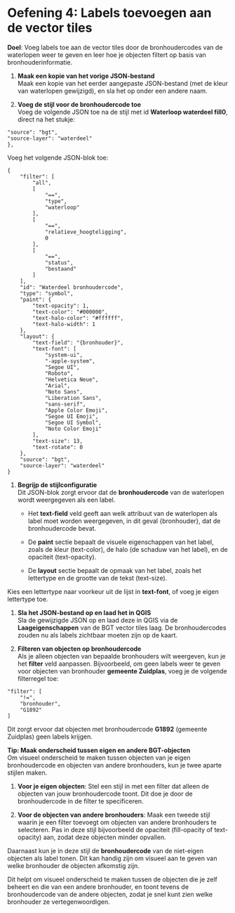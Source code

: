 # Oefening 4: Labels toevoegen aan de vector tiles

**Doel**: Voeg labels toe aan de vector tiles door de bronhoudercodes van de
waterlopen weer te geven en leer hoe je objecten filtert op basis van
bronhouderinformatie.

1.  **Maak een kopie van het vorige JSON-bestand**  
    Maak een kopie van het eerder aangepaste JSON-bestand (met de kleur van
    waterlopen gewijzigd), en sla het op onder een andere naam.

2.  **Voeg de stijl voor de bronhoudercode toe**  
    Voeg de volgende JSON toe na de stijl met id **Waterloop waterdeel fill0**,
    direct na het stukje:

~~~~~~~~~~~~~~~~~~~~~~~~~~~~~~~~~~~~~~~~~~~~~~~~~~~~~~~~~~~~~~~~~~~~~~~~~~~~~~~~
"source": "bgt",
"source-layer": "waterdeel"
},
~~~~~~~~~~~~~~~~~~~~~~~~~~~~~~~~~~~~~~~~~~~~~~~~~~~~~~~~~~~~~~~~~~~~~~~~~~~~~~~~

Voeg het volgende JSON-blok toe:

~~~~~~~~~~~~~~~~~~~~~~~~~~~~~~~~~~~~~~~~~~~~~~~~~~~~~~~~~~~~~~~~~~~~~~~~~~~~~~~~
{
    "filter": [
        "all",
        [
            "==",
            "type",
            "waterloop"
        ],
        [
            "==",
            "relatieve_hoogteligging",
            0
        ],
        [
            "==",
            "status",
            "bestaand"
        ]
    ],
    "id": "Waterdeel bronhoudercode",
    "type": "symbol",
    "paint": {
        "text-opacity": 1,
        "text-color": "#000000",
        "text-halo-color": "#ffffff",
        "text-halo-width": 1
    },
    "layout": {
        "text-field": "{bronhouder}",
        "text-font": [
            "system-ui",
            "-apple-system",
            "Segoe UI",
            "Roboto",
            "Helvetica Neue",
            "Arial",
            "Noto Sans",
            "Liberation Sans",
            "sans-serif",
            "Apple Color Emoji",
            "Segoe UI Emoji",
            "Segoe UI Symbol",
            "Noto Color Emoji"
        ],
        "text-size": 13,
        "text-rotate": 0
    },
    "source": "bgt",
    "source-layer": "waterdeel"
}
~~~~~~~~~~~~~~~~~~~~~~~~~~~~~~~~~~~~~~~~~~~~~~~~~~~~~~~~~~~~~~~~~~~~~~~~~~~~~~~~

1.  **Begrijp de stijlconfiguratie**  
    Dit JSON-blok zorgt ervoor dat de **bronhoudercode** van de waterlopen wordt
    weergegeven als een label.

    -   Het **text-field** veld geeft aan welk attribuut van de waterlopen als
        label moet worden weergegeven, in dit geval {bronhouder}, dat de
        bronhoudercode bevat.

    -   De **paint** sectie bepaalt de visuele eigenschappen van het label,
        zoals de kleur (text-color), de halo (de schaduw van het label), en de
        opaciteit (text-opacity).

    -   De **layout** sectie bepaalt de opmaak van het label, zoals het
        lettertype en de grootte van de tekst (text-size).

Kies een lettertype naar voorkeur uit de lijst in **text-font**, of voeg je
eigen lettertype toe.

1.  **Sla het JSON-bestand op en laad het in QGIS**  
    Sla de gewijzigde JSON op en laad deze in QGIS via de **Laageigenschappen**
    van de BGT vector tiles laag. De bronhoudercodes zouden nu als labels
    zichtbaar moeten zijn op de kaart.

2.  **Filteren van objecten op bronhoudercode**  
    Als je alleen objecten van bepaalde bronhouders wilt weergeven, kun je het
    **filter** veld aanpassen. Bijvoorbeeld, om geen labels weer te geven voor
    objecten van bronhouder **gemeente Zuidplas**, voeg je de volgende
    filterregel toe:

~~~~~~~~~~~~~~~~~~~~~~~~~~~~~~~~~~~~~~~~~~~~~~~~~~~~~~~~~~~~~~~~~~~~~~~~~~~~~~~~
"filter": [
    "!=",
    "bronhouder",
    "G1892"
]
~~~~~~~~~~~~~~~~~~~~~~~~~~~~~~~~~~~~~~~~~~~~~~~~~~~~~~~~~~~~~~~~~~~~~~~~~~~~~~~~

Dit zorgt ervoor dat objecten met bronhoudercode **G1892** (gemeente Zuidplas)
geen labels krijgen.

**Tip: Maak onderscheid tussen eigen en andere BGT-objecten**  
Om visueel onderscheid te maken tussen objecten van je eigen bronhoudercode en
objecten van andere bronhouders, kun je twee aparte stijlen maken.

1.  **Voor je eigen objecten**: Stel een stijl in met een filter dat alleen de
    objecten van jouw bronhoudercode toont. Dit doe je door de bronhoudercode in
    de filter te specificeren.

2.  **Voor de objecten van andere bronhouders**: Maak een tweede stijl waarin je
    een filter toevoegt om objecten van andere bronhouders te selecteren. Pas in
    deze stijl bijvoorbeeld de opaciteit (fill-opacity of text-opacity) aan,
    zodat deze objecten minder opvallen.

Daarnaast kun je in deze stijl de **bronhoudercode** van de niet-eigen objecten
als label tonen. Dit kan handig zijn om visueel aan te geven van welke
bronhouder de objecten afkomstig zijn.

Dit helpt om visueel onderscheid te maken tussen de objecten die je zelf beheert
en die van een andere bronhouder, en toont tevens de bronhoudercode van de
andere objecten, zodat je snel kunt zien welke bronhouder ze vertegenwoordigen.
